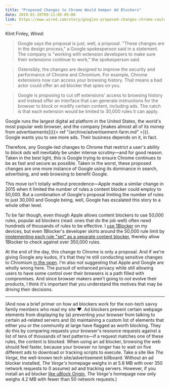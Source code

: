 ```yaml
---
title: "Proposed Changes to Chrome Would Hamper Ad Blockers"
date: 2019-01-26T09:11:05-05:00
link: https://www.wired.com/story/googles-proposed-changes-chrome-could-weaken-ad-blockers/
---
```


Klint Finley, _Wired_: 

> Google says the proposal is just, well, a proposal. "These changes are in the design process," a Google spokesperson said in a statement. The company is "working with extension developers to make sure their extensions continue to work," the spokesperson said.

> Ostensibly, the changes are designed to improve the security and performance of Chrome and Chromium. For example, Chrome extensions now can access your browsing history. That means a bad actor could offer an ad blocker that spies on you.

> Google is proposing to cut off extensions' access to browsing history and instead offer an interface that can generate instructions for the browser to block or modify certain content, including ads. The catch is that each extension would be limited to 30,000 rules it can apply.

Google runs the largest digital ad platform in the United States, the  world's most popular web browser, and the company [makes almost all of its money from advertisements]({{< ref "/archive/advertisement-farm.md" >}}). Google wants you to see more ads. Their business depends on it, in fact. 

Therefore, any Google-led changes to Chrome that restrict a user's ability to _block ads_ will inevitably be under intense scrutiny—and for good reason. Taken in the best light, this is Google trying to ensure Chrome continues to be as fast and secure as possible. Taken in the worst, these proposed changes are one more instance of Google using its dominance in search, advertising, and web browsing to benefit Google. 

This move isn't totally without precedence—Apple made a similar change in 2015 when it limited the number of rules a content blocker  could employ to 50,000. But a combination of Google's proposal limiting the number of rules to just 30,000 and Google being, well, Google has escalated this story to a whole other level. 

To be fair though, even though Apple allows content blockers to use 50,000 rules, popular ad blockers (read: ones that do the job well) often need hundreds of thousands of rules to be effective. I [use 1Blocker](https://1blocker.com) on my devices,  but even 1Blocker's developer skirts around the 50,000 rule limit by [implementing each rule "set" as a separate content blocker](https://twitter.com/1blockerapp/status/987214584376430592?lang=en), thereby allow 1Blocker to check against over 350,000 rules. 

At the end of the day, this change to Chrome is only a proposal. And if we're giving Google any kudos, it's that they're still conducting sensitive changes to Chromium [in the open](https://bugs.chromium.org/p/chromium/issues/detail?id=896897&desc=2#c23). I'm also not suggesting that Apple and Google are wholly wrong here. The pursuit of enhanced privacy while still allowing users to have some control over their browsers is a path filled with compromises. And since browser makers aren't going to _not_ evolve their products, I think it's important that you understand the motives that may be driving their decisions. 

---

(And now a brief primer on how ad blockers work for the non-tech savvy family members who read my site ♥. Ad blockers prevent certain webpage elements from displaying by (a) preventing your browser from talking to certain ad-related servers and (b) maintaining a custom list of elements that either you or the community at large have flagged as worth blocking. They do this by comparing requests your browser's resource requests against a list of tens of thousands of text patterns—if a request matches one of these rules, the content is blocked.  When using an ad blocker, browsing the web should feel faster, because your browser no longer has to wait on five different ads to download or tracking scripts to execute. Take a site like _The Verge_, the well-known tech site/advertisement billboard. Without an ad blocker installed, _The Verge's_ homepage weighs in at 5.8 MB with over 350 network requests to (I assume) ad and tracking servers. However, if you install an ad blocker [like uBlock Origin](https://github.com/gorhill/uBlock), _The Verge's_ homepage now only weighs 4.2 MB with fewer than 50 network requests.)